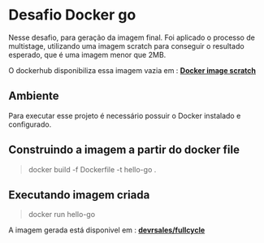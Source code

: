 # Desafio Docker go

Nesse desafio, para geração da imagem final. 
Foi aplicado o processo de multistage, utilizando uma imagem scratch para conseguir o resultado esperado, que é uma imagem  menor que 2MB.

O dockerhub disponibiliza essa imagem vazia em :
**[Docker image scratch](https://hub.docker.com/_/scratch)**

## Ambiente
Para executar esse projeto é necessário possuir o Docker instalado e configurado.

## Construindo a imagem a partir do docker file
> docker build -f Dockerfile -t hello-go .

## Executando imagem criada
> docker run hello-go

A imagem gerada está disponivel em : 
**[devrsales/fullcycle](https://hub.docker.com/r/devrsales/fullcycle)**